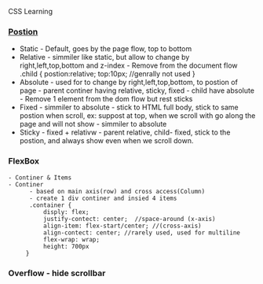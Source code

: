 CSS Learning 

### [Postion](https://twitter.com/Prathkum/status/1367469980527255554/photo/1)  
  - Static - Default, goes by the page flow, top to bottom 
  - Relative 
          - simmiler like static, but allow to change by right,left,top,bottom and z-index
          - Remove from the document flow
          .child {
              postion:relative;
              top:10px; //genrally not used
         }
  - Absolute
         - used for to change by right,left,top,bottom, to postion of page
         - parent continer having relative, sticky, fixed
         - child have absolute
         - Remove 1 element from the dom flow but rest sticks
  - Fixed
         - simmiler to absolute
         - stick to HTML full body, stick to same postion when scroll, ex: suppost at top, when we scroll with go along the page and will not show
         - simmiler to absolute
  - Sticky
         - fixed + relativw
         - parent relative, child- fixed, stick to the postion, and always show even when we scroll down.
### FlexBox
    - Continer & Items
    - Continer
          - based on main axis(row) and cross access(Column)
          - create 1 div continer and insied 4 items
          .container {
              disply: flex;
              justify-contect: center;  //space-around (x-axis)
              align-item: flex-start/center; //(cross-axis)
              align-contect: center; //rarely used, used for multiline
              flex-wrap: wrap;
              height: 700px
         }
### Overflow - hide scrollbar
